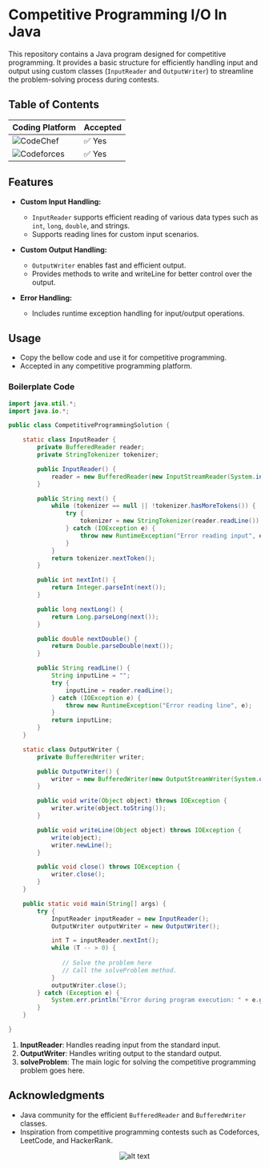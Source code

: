 # Competitive Programming I/O In Java



This repository contains a Java program designed for competitive programming. It provides a basic structure for efficiently handling input and output using custom classes (`InputReader` and `OutputWriter`) to streamline the problem-solving process during contests.

## Table of Contents

| Coding Platform                                                                                       |  Accepted |
|---------------------------------------------------------------------------------------------|-----------------|
| ![CodeChef](https://img.shields.io/badge/CodeChef-%23964B00.svg?style=for-the-badge&logo=CodeChef&logoColor=white) | ✅ Yes          |
| ![Codeforces](https://img.shields.io/badge/Codeforces-445f9d?style=for-the-badge&logo=Codeforces&logoColor=white) | ✅ Yes          |




## Features

- **Custom Input Handling:**
  - `InputReader` supports efficient reading of various data types such as `int`, `long`, `double`, and strings.
  - Supports reading lines for custom input scenarios.

- **Custom Output Handling:**
  - `OutputWriter` enables fast and efficient output.
  - Provides methods to write and writeLine for better control over the output.

- **Error Handling:**
  - Includes runtime exception handling for input/output operations.


## Usage

- Copy the bellow code and use it for competitive programming.
- Accepted in any competitive programming platform.

### Boilerplate Code

```java
import java.util.*;
import java.io.*;

public class CompetitiveProgrammingSolution {

    static class InputReader {
        private BufferedReader reader;
        private StringTokenizer tokenizer;

        public InputReader() {
            reader = new BufferedReader(new InputStreamReader(System.in));
        }

        public String next() {
            while (tokenizer == null || !tokenizer.hasMoreTokens()) {
                try {
                    tokenizer = new StringTokenizer(reader.readLine());
                } catch (IOException e) {
                    throw new RuntimeException("Error reading input", e);
                }
            }
            return tokenizer.nextToken();
        }

        public int nextInt() {
            return Integer.parseInt(next());
        }

        public long nextLong() {
            return Long.parseLong(next());
        }

        public double nextDouble() {
            return Double.parseDouble(next());
        }

        public String readLine() {
            String inputLine = "";
            try {
                inputLine = reader.readLine();
            } catch (IOException e) {
                throw new RuntimeException("Error reading line", e);
            }
            return inputLine;
        }
    }

    static class OutputWriter {
        private BufferedWriter writer;

        public OutputWriter() {
            writer = new BufferedWriter(new OutputStreamWriter(System.out));
        }

        public void write(Object object) throws IOException {
            writer.write(object.toString());
        }

        public void writeLine(Object object) throws IOException {
            write(object);
            writer.newLine();
        }

        public void close() throws IOException {
            writer.close();
        }
    }

    public static void main(String[] args) {
        try {
            InputReader inputReader = new InputReader();
            OutputWriter outputWriter = new OutputWriter();

            int T = inputReader.nextInt();
            while (T -- > 0) {
               
               // Solve the problem here
               // Call the solveProblem method.
            }
            outputWriter.close();
        } catch (Exception e) {
            System.err.println("Error during program execution: " + e.getMessage());
        }
    }

}
```

1. **InputReader**: Handles reading input from the standard input.
2. **OutputWriter**: Handles writing output to the standard output.
3. **solveProblem**: The main logic for solving the competitive programming problem goes here.


## Acknowledgments

- Java community for the efficient `BufferedReader` and `BufferedWriter` classes.
- Inspiration from competitive programming contests such as Codeforces, LeetCode, and HackerRank.

<p align="center">
    <img src="https://media2.giphy.com/media/3O5Ae20Rc0yuzlAroL/200w.gif?cid=82a1493bheh8va1kfb4wgpkqkineb4gznte8i2vwtdwpqg8g&ep=v1_gifs_related&rid=200w.gif&ct=s" alt="alt text">
</p>


